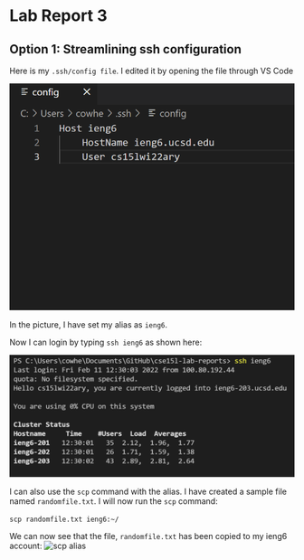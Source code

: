 # Lab Report 3 

## Option 1: Streamlining ssh configuration

Here is my ```.ssh/config file```. I edited it by opening the file through VS Code 

![SSH config image](pics/sshConfigImage.PNG)


In the picture, I have set my alias as ```ieng6```.
 
Now I can login by typing ```ssh ieng6``` as shown here: 

![SSH login image](pics/loginToSSH.PNG)


I can also use the ```scp``` command with the alias. I have created a sample file named ```randomfile.txt```. I will now run the ```scp``` command: 

```scp randomfile.txt ieng6:~/```

We can now see that the file, ```randomfile.txt``` has been copied to my ieng6 account:
![scp alias](pics/scpAlias.PNG)
